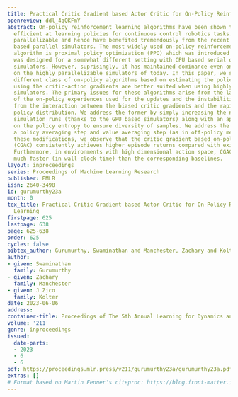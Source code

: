 ```yaml
---
title: Practical Critic Gradient based Actor Critic for On-Policy Reinforcement Learning
openreview: ddl_4qQKFmY
abstract: On-policy reinforcement learning algorithms have been shown to be remarkably
  efficient at learning policies for continuous control robotics tasks. They are highly
  parallelizable and hence have benefited tremendously from the recent rise in GPU
  based parallel simulators. The most widely used on-policy reinforcement learning
  algorithm is proximal policy optimization (PPO) which was introduced in 2017 and
  was designed for a somewhat different setting with CPU based serial or less parallelizable
  simulators. However, suprisingly, it has maintained dominance even on tasks based
  on the highly parallelizable simulators of today. In this paper, we show that a
  different class of on-policy algorithms based on estimating the policy gradient
  using the critic-action gradients are better suited when using highly parallelizable
  simulators. The primary issues for these algorithms arise from the lack of diversity
  of the on-policy experiences used for the updates and the instabilities arising
  from the interaction between the biased critic gradients and the rapidly changing
  policy distribution. We address the former by simply increasing the number of parallel
  simulation runs (thanks to the GPU based simulators) along with an appropriate schedule
  on the policy entropy to ensure diversity of samples. We address the latter by adding
  a policy averaging step and value averaging step (as in off-policy methods). With
  these modifications, we observe that the critic gradient based on-policy method
  (CGAC) consistently achieves higher episode returns compared with existing baselines.
  Furthermore, in environments with high dimensional action space, CGAC also trains
  much faster (in wall-clock time) than the corresponding baselines.
layout: inproceedings
series: Proceedings of Machine Learning Research
publisher: PMLR
issn: 2640-3498
id: gurumurthy23a
month: 0
tex_title: Practical Critic Gradient based Actor Critic for On-Policy Reinforcement
  Learning
firstpage: 625
lastpage: 638
page: 625-638
order: 625
cycles: false
bibtex_author: Gurumurthy, Swaminathan and Manchester, Zachary and Kolter, J Zico
author:
- given: Swaminathan
  family: Gurumurthy
- given: Zachary
  family: Manchester
- given: J Zico
  family: Kolter
date: 2023-06-06
address:
container-title: Proceedings of The 5th Annual Learning for Dynamics and Control Conference
volume: '211'
genre: inproceedings
issued:
  date-parts:
  - 2023
  - 6
  - 6
pdf: https://proceedings.mlr.press/v211/gurumurthy23a/gurumurthy23a.pdf
extras: []
# Format based on Martin Fenner's citeproc: https://blog.front-matter.io/posts/citeproc-yaml-for-bibliographies/
---
```

